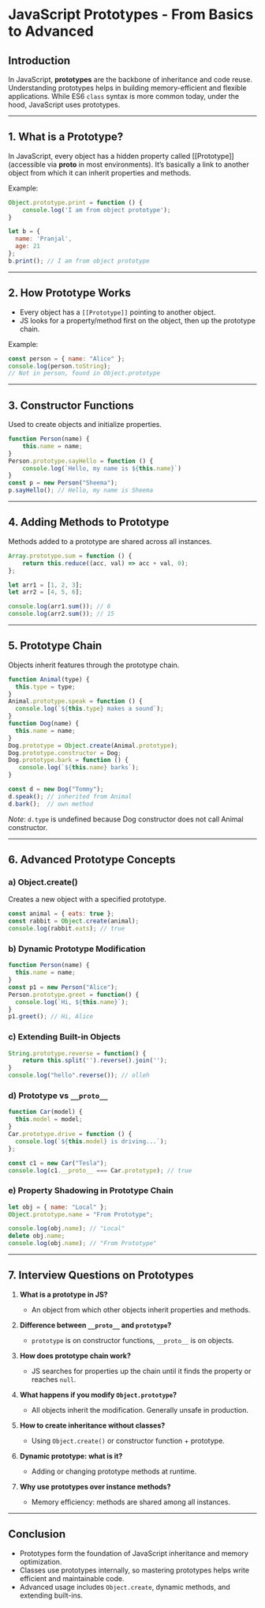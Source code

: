 
# JavaScript Prototypes - From Basics to Advanced

## Introduction
In JavaScript, **prototypes** are the backbone of inheritance and code reuse.
Understanding prototypes helps in building memory-efficient and flexible applications.
While ES6 `class` syntax is more common today, under the hood, JavaScript uses prototypes.

---
## 1. What is a Prototype?
In JavaScript, every object has a hidden property called [[Prototype]] (accessible via __proto__ in most environments).
It’s basically a link to another object from which it can inherit properties and methods.

Example:
```js
Object.prototype.print = function () {
    console.log('I am from object prototype');
}

let b = {
  name: 'Pranjal',
  age: 21
};
b.print(); // I am from object prototype
```

---
## 2. How Prototype Works
- Every object has a `[[Prototype]]` pointing to another object.
- JS looks for a property/method first on the object, then up the prototype chain.

Example:
```js
const person = { name: "Alice" };
console.log(person.toString);
// Not in person, found in Object.prototype
```

---
## 3. Constructor Functions
Used to create objects and initialize properties.
```js
function Person(name) {
    this.name = name;
}
Person.prototype.sayHello = function () {
    console.log(`Hello, my name is ${this.name}`)
}
const p = new Person("Sheema");
p.sayHello(); // Hello, my name is Sheema
```

---
## 4. Adding Methods to Prototype
Methods added to a prototype are shared across all instances.

```js
Array.prototype.sum = function () {
    return this.reduce((acc, val) => acc + val, 0);
};

let arr1 = [1, 2, 3];
let arr2 = [4, 5, 6];

console.log(arr1.sum()); // 6
console.log(arr2.sum()); // 15
```

---
## 5. Prototype Chain
Objects inherit features through the prototype chain.

```js
function Animal(type) {
  this.type = type;
}
Animal.prototype.speak = function () {
  console.log(`${this.type} makes a sound`);
}
function Dog(name) {
  this.name = name;
}
Dog.prototype = Object.create(Animal.prototype);
Dog.prototype.constructor = Dog;
Dog.prototype.bark = function () {
   console.log(`${this.name} barks`);
}

const d = new Dog("Tommy");
d.speak(); // inherited from Animal
d.bark();  // own method
```

*Note*: `d.type` is undefined because Dog constructor does not call Animal constructor.

---
## 6. Advanced Prototype Concepts

### a) Object.create()
Creates a new object with a specified prototype.

```js
const animal = { eats: true };
const rabbit = Object.create(animal);
console.log(rabbit.eats); // true
```

### b) Dynamic Prototype Modification
```js
function Person(name) {
  this.name = name;
}
const p1 = new Person("Alice");
Person.prototype.greet = function() {
  console.log(`Hi, ${this.name}`);
}
p1.greet(); // Hi, Alice
```

### c) Extending Built-in Objects
```js
String.prototype.reverse = function() {
    return this.split('').reverse().join('');
}
console.log("hello".reverse()); // olleh
```

### d) Prototype vs `__proto__`
```js
function Car(model) {
  this.model = model;
}
Car.prototype.drive = function () {
  console.log(`${this.model} is driving...`);
};

const c1 = new Car("Tesla");
console.log(c1.__proto__ === Car.prototype); // true
```

### e) Property Shadowing in Prototype Chain
```js
let obj = { name: "Local" };
Object.prototype.name = "From Prototype";

console.log(obj.name); // "Local"
delete obj.name;
console.log(obj.name); // "From Prototype"
```

---
## 7. Interview Questions on Prototypes

1. **What is a prototype in JS?**
   - An object from which other objects inherit properties and methods.

2. **Difference between `__proto__` and `prototype`?**
   - `prototype` is on constructor functions, `__proto__` is on objects.

3. **How does prototype chain work?**
   - JS searches for properties up the chain until it finds the property or reaches `null`.

4. **What happens if you modify `Object.prototype`?**
   - All objects inherit the modification. Generally unsafe in production.

5. **How to create inheritance without classes?**
   - Using `Object.create()` or constructor function + prototype.

6. **Dynamic prototype: what is it?**
   - Adding or changing prototype methods at runtime.

7. **Why use prototypes over instance methods?**
   - Memory efficiency: methods are shared among all instances.

---
## Conclusion
- Prototypes form the foundation of JavaScript inheritance and memory optimization.
- Classes use prototypes internally, so mastering prototypes helps write efficient and maintainable code.
- Advanced usage includes `Object.create`, dynamic methods, and extending built-ins.
